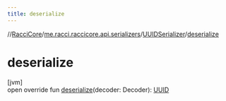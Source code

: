 ```yaml
---
title: deserialize
---
```

//[RacciCore](../../../index.html)/[me.racci.raccicore.api.serializers](../index.html)/[UUIDSerializer](index.html)/[deserialize](deserialize.html)



# deserialize



[jvm]\
open override fun [deserialize](deserialize.html)(decoder: Decoder): [UUID](https://docs.oracle.com/javase/8/docs/api/java/util/UUID.html)




